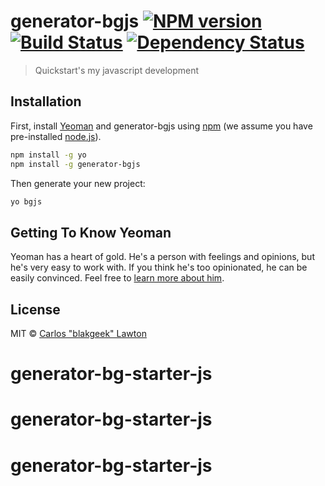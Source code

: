 # generator-bgjs [![NPM version][npm-image]][npm-url] [![Build Status][travis-image]][travis-url] [![Dependency Status][daviddm-image]][daviddm-url]
> Quickstart&#39;s my javascript development

## Installation

First, install [Yeoman](http://yeoman.io) and generator-bgjs using [npm](https://www.npmjs.com/) (we assume you have pre-installed [node.js](https://nodejs.org/)).

```bash
npm install -g yo
npm install -g generator-bgjs
```

Then generate your new project:

```bash
yo bgjs
```

## Getting To Know Yeoman

Yeoman has a heart of gold. He&#39;s a person with feelings and opinions, but he&#39;s very easy to work with. If you think he&#39;s too opinionated, he can be easily convinced. Feel free to [learn more about him](http://yeoman.io/).

## License

MIT © [Carlos &#34;blakgeek&#34; Lawton]()


[npm-image]: https://badge.fury.io/js/generator-bgjs.svg
[npm-url]: https://npmjs.org/package/generator-bgjs
[travis-image]: https://travis-ci.org/blakgeek/generator-bgjs.svg?branch=master
[travis-url]: https://travis-ci.org/blakgeek/generator-bgjs
[daviddm-image]: https://david-dm.org/blakgeek/generator-bgjs.svg?theme=shields.io
[daviddm-url]: https://david-dm.org/blakgeek/generator-bgjs
# generator-bg-starter-js
# generator-bg-starter-js
# generator-bg-starter-js

